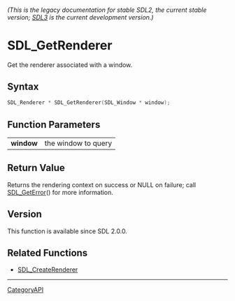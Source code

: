 ###### (This is the legacy documentation for stable SDL2, the current stable version; [SDL3](https://wiki.libsdl.org/SDL3/) is the current development version.)
# SDL_GetRenderer

Get the renderer associated with a window.

## Syntax

```c
SDL_Renderer * SDL_GetRenderer(SDL_Window * window);

```

## Function Parameters

|                |                     |
| -------------- | ------------------- |
| **window**     | the window to query |

## Return Value

Returns the rendering context on success or NULL on failure; call
[SDL_GetError](SDL_GetError.md)() for more information.

## Version

This function is available since SDL 2.0.0.

## Related Functions

* [SDL_CreateRenderer](SDL_CreateRenderer.md)

----
[CategoryAPI](CategoryAPI.md)

